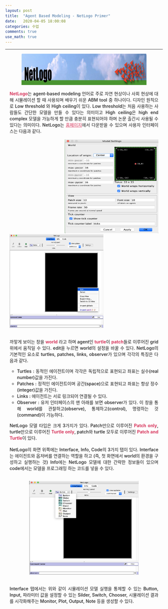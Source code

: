 ```yaml
---
layout: post
title:  "Agent Based Modeling - NetLogo Primer"
date:   2020-04-05 18:00:08
categories: 수업
comments: true
use_math: true
---
```

-----

<div style = "font-weight:500; font-size:1.0em; margin-left: 1em; margin-right: 1em;text-align:justify; ">
<p align="center">
<img src="/images/post_img/NL.png" width="400" height="100">
</p>
<b style = "color:#d7385e; font-size:1.2" >NetLogo</b>는 agent-based modeling 언어로 주로 자연 현상이나 사회 현상에 대해 시뮬레이션 할 때 사용되며 배우기 쉬운 ABM tool 중 하나이다. 디자인 원칙으로 Low threshold 와 High ceiling이 있다. Low threshold는 처음 사용하는 사람들도 간단한 모델을 만들 수 있다는 의미이고 High ceiling은 high end complex 모델을 가능하게 할 만큼 충분히 표현되어야 하며 논문 출간시 사용될 수 있다는 의미이다. NetLogo는 <a href="https://ccl.northwestern.edu/netlogo/" style = "color:#d7385e;font-size:1.2">홈페이지</a>에서 다운받을 수 있으며 사용자 인터페이스는 다음과 같다. 
</div>
<br>

<div style="border: 1px; float: right;margin-left: 1em; margin-right: 1em; " >
<img src="/images/post_img/NL3.png" width="300" height="300" >
</div>
<div style="border: 1px; margin-left: 1em; margin-right: 1em; ">
<img src="/images/post_img/NL2.png" width="300" height="300">
</div>
<br>
<div style = "font-weight:500; font-size:1.0em; margin-left: 1em; margin-right: 1em;text-align:justify; ">

까맣게 보이는 창을 <b style = "color:#d7385e;font-size:1.2">world </b> 라고 하며 agent인 <b style = "color:#d7385e;font-size:1.2">turtle</b>이 <b style = "color:#d7385e;font-size:1.2">patch</b>들로 이루어진 grid위에서 움직일 수 있다. edit을 누르면 world의 설정을 바꿀 수 있다. NetLogo의 기본적인 요소로 turtles, patches, links, observer가 있으며 각각의 특징은 다음과 같다. 
<ul>
<li type = "circle">Turtles : 동적인 에이전트이며 각각은 독립적으로 표현되고 좌표는 실수(real number)값을 가진다.  </li>
<li type = "circle">Patches : 정적인 에이전트이며 공간(space)으로 표현되고 좌표는 항상 정수(integer)값을 가진다. </li>
<li type = "circle">Links : 에이전트는 서로 링크되어 연결될 수 있다. </li>
<li type = "circle">Observer : 유저 인터페이스의 맨 아래를 보면 observer가 있다. 이 창을 통해 world를 관찰하고(observe), 통제하고(control), 명령하는 것(command)이 가능하다.  </li>
</ul>
NetLogo 모델 타입은 크게 3가지가 있다. Patch만으로 이루어진 <b style = "color:#d7385e;font-size:1.2">Patch only</b>, turtle만으로 이루어진 <b style = "color:#d7385e;font-size:1.2">Turtle only</b>, patch와 turtle 모두로 이루어진 <b style = "color:#d7385e;font-size:1.2">Patch and Turtle</b>이 있다.
<br><br>
NetLogo의 화면 위쪽에는 Interface, Info, Code의 3가지 탭이 있다. Interface는 에이전트와 옵저버를 연결하는 역할을 하고 (즉, 첫 화면에서 world의 환경을 구성하고 실행하는 것) Info에는 NetLogo 모델에 대한 간략한 정보들이 있으며 code에서는 모델을 프로그래밍 하는 코드를 넣을 수 있다. 
<br><br>
<p align="center">
<img src="/images/post_img/NL4.png" width="350" height="300">
</p>
<br>Interface 탭에서는 위와 같이 시뮬레이션 모델 실행을 통제할 수 있는 Button, Input, 파라미터 값을 설정할 수 있는 Silder, Switch, Chooser, 시뮬레이션 결과를 시각화해주는 Monitor, Plot, Output, Note 등을 생성할 수 있다. 
<br><br>



